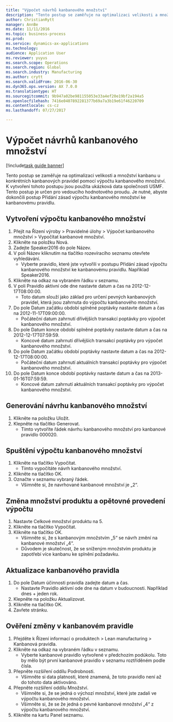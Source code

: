 ```yaml
--- 
title: "Výpočet návrhů kanbanového množství"
description: "Tento postup se zaměřuje na optimalizaci velikosti a množství kanbanu u konkrétních kanbanových pravidel pomocí výpočtu kanbanového množství."
author: ChristianRytt
manager: AnnBe
ms.date: 11/11/2016
ms.topic: business-process
ms.prod: 
ms.service: dynamics-ax-applications
ms.technology: 
audience: Application User
ms.reviewer: yuyus
ms.search.scope: Operations
ms.search.region: Global
ms.search.industry: Manufacturing
ms.author: crytt
ms.search.validFrom: 2016-06-30
ms.dyn365.ops.version: AX 7.0.0
ms.translationtype: HT
ms.sourcegitcommit: 9b947a02be981155053e33a4ef20e19bf2a194a5
ms.openlocfilehash: 7416e0407892281377b69a7a3b19e61f46220709
ms.contentlocale: cs-cz
ms.lasthandoff: 07/27/2017

---
```

# <a name="calculate-kanban-quantity-suggestions"></a>Výpočet návrhů kanbanového množství

[!include[task guide banner](../../includes/task-guide-banner.md)]

Tento postup se zaměřuje na optimalizaci velikosti a množství kanbanu u konkrétních kanbanových pravidel pomocí výpočtu kanbanového množství. K vytvoření tohoto postupu jsou použita ukázková data společnosti USMF. Tento postup je určen pro vedoucího hodnotového proudu. Je nutné, abyste dokončili postup Přidání zásad výpočtu kanbanového množství ke kanbanovému pravidlu.


## <a name="create-a-kanban-quantity-calculation"></a>Vytvoření výpočtu kanbanového množství
1. Přejít na Řízení výroby > Pravidelné úlohy > Výpočet kanbanového množství > Vypočítat kanbanové množství.
2. Klikněte na položku Nová.
3. Zadejte Speaker2016 do pole Název.
4. V poli Název kliknutím na tlačítko rozevíracího seznamu otevřete vyhledávání.
    * Vyberte pravidlo, které jste vytvořili v postupu Přidání zásad výpočtu kanbanového množství ke kanbanovému pravidlu. Například Speaker2016.  
5. Klikněte na odkaz na vybraném řádku v seznamu.
6. V poli Pravidlo aktivní ode dne nastavte datum a čas na 2012-12-17T08:00:00.
    * Toto datum slouží jako základ pro určení pevných kanbanových pravidel, která jsou zahrnuta do výpočtu kanbanového množství.  
7. Do pole Datum začátku období splněné poptávky nastavte datum a čas na 2012-11-17T09:00:00.
    * Počáteční datum zahrnutí dřívějších transakcí poptávky pro výpočet kanbanového množství.  
8. Do pole Datum konce období splněné poptávky nastavte datum a čas na 2012-12-17T07:59:59.
    * Koncové datum zahrnutí dřívějších transakcí poptávky pro výpočet kanbanového množství.  
9. Do pole Datum začátku období poptávky nastavte datum a čas na 2012-12-17T08:00:00.
    * Počáteční datum zahrnutí aktuálních transakcí poptávky pro výpočet kanbanového množství.  
10. Do pole Datum konce období poptávky nastavte datum a čas na 2013-01-16T07:59:59.
    * Koncové datum zahrnutí aktuálních transakcí poptávky pro výpočet kanbanového množství.  

## <a name="generate-kanban-quantity-proposal"></a>Generování návrhu kanbanového množství
1. Klikněte na položku Uložit.
2. Klepněte na tlačítko Generovat.
    * Tímto vytvoříte řádek návrhu kanbanového množství pro kanbanové pravidlo 000020.  

## <a name="run-kanban-quantity-calculation"></a>Spuštění výpočtu kanbanového množství
1. Klikněte na tlačítko Vypočítat.
    * Tímto vypočítáte návrh kanbanového množství.  
2. Klikněte na tlačítko OK.
3. Označte v seznamu vybraný řádek.
    * Všimněte si, že navrhované kanbanové množství je „2“.  

## <a name="change-product-quantity-and-calculate-again"></a>Změna množství produktu a opětovné provedení výpočtu
1. Nastavte Celkové množství produktu na 5.
2. Klikněte na tlačítko Vypočítat.
3. Klikněte na tlačítko OK.
    * Všimněte si, že s kanbanovým množstvím „5“ se návrh změní na kanbanové množství „4“.  
    * Důvodem je skutečnost, že se sníženým množstvím produktu je zapotřebí více kanbanu ke splnění požadavku.  

## <a name="update-kanban-rule"></a>Aktualizace kanbanového pravidla
1. Do pole Datum účinnosti pravidla zadejte datum a čas.
    * Nastavte Pravidlo aktivní ode dne na datum v budoucnosti. Například dnes + jeden rok.  
2. Klepněte na položku Aktualizovat.
3. Klikněte na tlačítko OK.
4. Zavřete stránku.

## <a name="validate-change-on-kanban-rule"></a>Ověření změny v kanbanovém pravidle
1. Přejděte k Řízení informací o produktech > Lean manufacturing > Kanbanová pravidla.
2. Klikněte na odkaz na vybraném řádku v seznamu.
    * Vyberte kanbanové pravidlo vytvořené v předchozím podúkolu. Toto by mělo být první kanbanové pravidlo v seznamu roztříděném podle čísla.  
3. Přepněte rozšíření oddílu Podrobnosti.
    * Všimněte si data platnosti, které znamená, že toto pravidlo není až do tohoto data aktivováno.  
4. Přepněte rozšíření oddílu Množství.
    * Všimněte si, že se jedná o výchozí množství, které jste zadali ve výpočtu kanbanového množství.  
    * Všimněte si, že se že jedná o pevné kanbanové množství „4“ z výpočtu kanbanového množství.  
5. Klikněte na kartu Panel seznamu.


